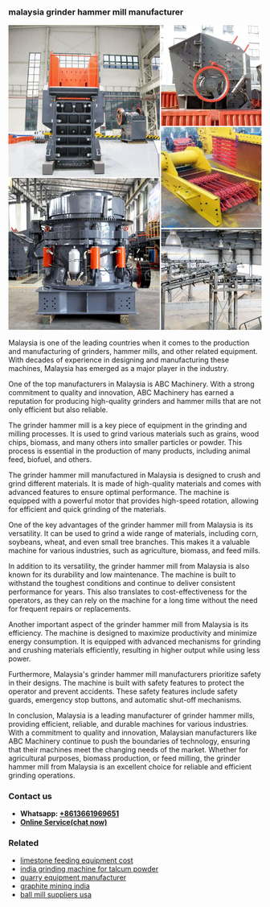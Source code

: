 <h3>malaysia grinder hammer mill manufacturer</h3><img src='1706766909.jpg' alt=''><p>Malaysia is one of the leading countries when it comes to the production and manufacturing of grinders, hammer mills, and other related equipment. With decades of experience in designing and manufacturing these machines, Malaysia has emerged as a major player in the industry.</p><p>One of the top manufacturers in Malaysia is ABC Machinery. With a strong commitment to quality and innovation, ABC Machinery has earned a reputation for producing high-quality grinders and hammer mills that are not only efficient but also reliable.</p><p>The grinder hammer mill is a key piece of equipment in the grinding and milling processes. It is used to grind various materials such as grains, wood chips, biomass, and many others into smaller particles or powder. This process is essential in the production of many products, including animal feed, biofuel, and others.</p><p>The grinder hammer mill manufactured in Malaysia is designed to crush and grind different materials. It is made of high-quality materials and comes with advanced features to ensure optimal performance. The machine is equipped with a powerful motor that provides high-speed rotation, allowing for efficient and quick grinding of the materials.</p><p>One of the key advantages of the grinder hammer mill from Malaysia is its versatility. It can be used to grind a wide range of materials, including corn, soybeans, wheat, and even small tree branches. This makes it a valuable machine for various industries, such as agriculture, biomass, and feed mills.</p><p>In addition to its versatility, the grinder hammer mill from Malaysia is also known for its durability and low maintenance. The machine is built to withstand the toughest conditions and continue to deliver consistent performance for years. This also translates to cost-effectiveness for the operators, as they can rely on the machine for a long time without the need for frequent repairs or replacements.</p><p>Another important aspect of the grinder hammer mill from Malaysia is its efficiency. The machine is designed to maximize productivity and minimize energy consumption. It is equipped with advanced mechanisms for grinding and crushing materials efficiently, resulting in higher output while using less power.</p><p>Furthermore, Malaysia's grinder hammer mill manufacturers prioritize safety in their designs. The machine is built with safety features to protect the operator and prevent accidents. These safety features include safety guards, emergency stop buttons, and automatic shut-off mechanisms.</p><p>In conclusion, Malaysia is a leading manufacturer of grinder hammer mills, providing efficient, reliable, and durable machines for various industries. With a commitment to quality and innovation, Malaysian manufacturers like ABC Machinery continue to push the boundaries of technology, ensuring that their machines meet the changing needs of the market. Whether for agricultural purposes, biomass production, or feed milling, the grinder hammer mill from Malaysia is an excellent choice for reliable and efficient grinding operations.</p><h3>Contact us</h3><ul><li><strong>Whatsapp:&nbsp;<a href="https://wa.me/8613661969651">+8613661969651</a></strong></li><li><a href="https://swt.shibang-china.com/?git&amp;zhl&amp;malaysia grinder hammer mill manufacturer"><strong>Online Service(chat now)</strong></a></li></ul><h3>Related</h3><ul><li><a href='limestone feeding equipment cost.md'>limestone feeding equipment cost</a></li><li><a href='india grinding machine for talcum powder.md'>india grinding machine for talcum powder</a></li><li><a href='quarry equipment manufacturer.md'>quarry equipment manufacturer</a></li><li><a href='graphite mining india.md'>graphite mining india</a></li><li><a href='ball mill suppliers usa.md'>ball mill suppliers usa</a></li></ul>